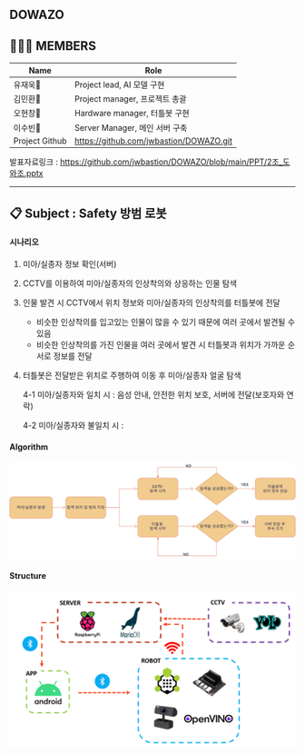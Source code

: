 ## DOWAZO
## 👨🏻‍💻 MEMBERS
| Name           | Role |
|-------------------------------|---------------------------|
| 유재욱🐼 | Project lead, AI 모델 구현 |
| 김민환🐧 | Project manager, 프로젝트 총괄 |
| 오현창🐻 | Hardware manager, 터틀봇 구현 |
| 이수빈🐨 | Server Manager, 메인 서버 구축 |
| Project Github | https://github.com/jwbastion/DOWAZO.git |


발표자료링크 : https://github.com/jwbastion/DOWAZO/blob/main/PPT/2조_도와조.pptx

-------------------------------------------------------------------------------------------

## 📋 Subject : Safety 방범 로봇

#### 시나리오
1. 미아/실종자 정보 확인(서버)
2. CCTV를 이용하여 미아/실종자의 인상착의와 상응하는 인물 탐색
3. 인물 발견 시 CCTV에서 위치 정보와 미아/실종자의 인상착의를 터틀봇에 전달
   * 비슷한 인상착의를 입고있는 인물이 많을 수 있기 때문에 여러 곳에서 발견될 수 있음
   * 비슷한 인상착의를 가진 인물을 여러 곳에서 발견 시 터틀봇과 위치가 가까운 순서로 정보를 전달  
4. 터틀봇은 전달받은 위치로 주행하여 이동 후 미아/실종자 얼굴 탐색

   4-1 미아/실종자와 일치 시 : 음성 안내, 안전한 위치 보호, 서버에 전달(보호자와 연락)

   4-2 미아/실종자와 불일치 시 : 


#### Algorithm
![구조도](https://github.com/jwbastion/DOWAZO/blob/main/Image/flowchart.png)


#### Structure
![구성도](https://github.com/jwbastion/DOWAZO/blob/main/Image/structure.png)

